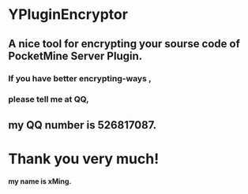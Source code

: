 # YPluginEncryptor
## A nice tool for encrypting your sourse code of PocketMine Server Plugin.
### If you have better encrypting-ways ,
### please tell me at QQ,
## my QQ number is 526817087.
# Thank you very much!
#### my name is xMing.
